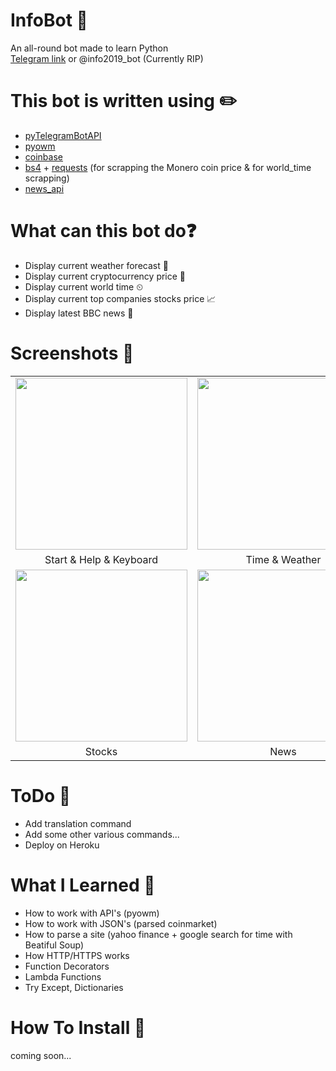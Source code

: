 # InfoBot 🤖
An all-round bot made to learn Python <br />
[Telegram link](https://t.me/info2019_bot) or @info2019_bot (Currently RIP)

# This bot is written using ✏️
* [pyTelegramBotAPI](https://github.com/eternnoir/pyTelegramBotAPI)
* [pyowm](https://github.com/csparpa/pyowm) 
* [coinbase](https://gist.github.com/chris-gong/b24130f5ea0c6c93e3c24bfb4aca27fd)
* [bs4](https://www.crummy.com/software/BeautifulSoup/bs4/doc/) + [requests](https://requests.readthedocs.io/en/master/) (for scrapping the Monero coin price & for world_time scrapping) 
* [news_api](https://github.com/mattlisiv/newsapi-python)

# What can this bot do❓
* Display current weather forecast 🌄
* Display current cryptocurrency price 💸
* Display current world time ⏲
* Display current top companies stocks price 📈
* Display latest BBC news 📰

# Screenshots 📸
|   |   |   |
|:---:|:---:|:---:|
|<img src="https://i.imgur.com/yZErDCr.jpg" width="275">|<img src="https://i.imgur.com/r8I50Rp.jpg" width="275">|<img src="https://i.imgur.com/sSp9UM8.jpg" width="275">|
|Start & Help & Keyboard|Time & Weather|Crypto|
<img src="https://i.imgur.com/lak18ji.jpg" width="275">|<img src="https://i.imgur.com/1Y3rlRV.png" width="275">|
|Stocks|News

# ToDo 📃
* Add translation command
* Add some other various commands...
* Deploy on Heroku

# What I Learned 🧠
* How to work with API's (pyowm)
* How to work with JSON's (parsed coinmarket)
* How to parse a site (yahoo finance + google search for time  with Beatiful Soup)
* How HTTP/HTTPS works
* Function Decorators 
* Lambda Functions
* Try Except, Dictionaries 

# How To Install 🔨
coming soon...